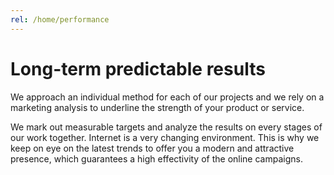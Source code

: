 ```yaml
---
rel: /home/performance
---
```

# Long-term **predictable results**
We approach an individual method for each of our projects and we rely on a marketing analysis to underline the strength of your product or service. 

We mark out measurable targets and analyze the results on every stages of our work together. Internet is a very changing environment. This is why we keep on eye on the latest trends to offer you a modern and attractive presence, which guarantees a high effectivity of the online campaigns.